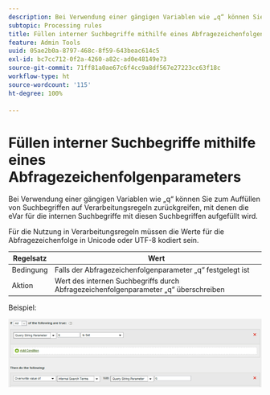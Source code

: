 ```yaml
---
description: Bei Verwendung einer gängigen Variablen wie „q“ können Sie zum Auffüllen von Suchbegriffen auf Verarbeitungsregeln zurückgreifen, mit denen die eVar für die internen Suchbegriffe mit diesen Suchbegriffen aufgefüllt wird.
subtopic: Processing rules
title: Füllen interner Suchbegriffe mithilfe eines Abfragezeichenfolgenparameters
feature: Admin Tools
uuid: 05ae2b0a-8797-468c-8f59-643beac614c5
exl-id: bc7cc712-0f2a-4260-a82c-ad0e48149e73
source-git-commit: 71ff81a0ae67c6f4cc9a8df567e27223cc63f18c
workflow-type: ht
source-wordcount: '115'
ht-degree: 100%

---
```


# Füllen interner Suchbegriffe mithilfe eines Abfragezeichenfolgenparameters

Bei Verwendung einer gängigen Variablen wie „q“ können Sie zum Auffüllen von Suchbegriffen auf Verarbeitungsregeln zurückgreifen, mit denen die eVar für die internen Suchbegriffe mit diesen Suchbegriffen aufgefüllt wird.

Für die Nutzung in Verarbeitungsregeln müssen die Werte für die Abfragezeichenfolge in Unicode oder UTF-8 kodiert sein.

| Regelsatz | Wert |
|---|---|
| Bedingung | Falls der Abfragezeichenfolgenparameter „q“ festgelegt ist |
| Aktion | Wert des internen Suchbegriffs durch Abfragezeichenfolgenparameter „q“ überschreiben |

Beispiel:

![](assets/populate-internal-search-terms.png)
